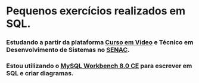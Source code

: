 # Pequenos exercícios realizados em SQL.
### Estudando a partir da plataforma [Curso em Vídeo](https://www.cursoemvideo.com/) e Técnico em Desenvolvimento de Sistemas no [SENAC](https://www.ead.senac.br/cursos-tecnicos/tecnico-em-desenvolvimento-de-sistemas/).
### Estou utilizando o [MySQL Workbench 8.0 CE](https://dev.mysql.com/downloads/workbench/) para escrever em SQL e criar diagramas.
